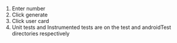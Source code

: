 1. Enter number
2. Click generate
3. Click user card
4. Unit tests and Instrumented tests are on the test and androidTest directories respectively
